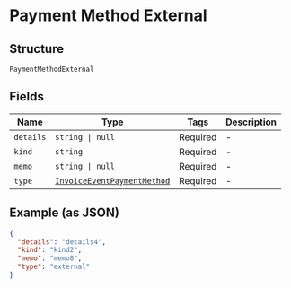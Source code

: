 
# Payment Method External

## Structure

`PaymentMethodExternal`

## Fields

| Name | Type | Tags | Description |
|  --- | --- | --- | --- |
| `details` | `string \| null` | Required | - |
| `kind` | `string` | Required | - |
| `memo` | `string \| null` | Required | - |
| `type` | [`InvoiceEventPaymentMethod`](../../doc/models/invoice-event-payment-method.md) | Required | - |

## Example (as JSON)

```json
{
  "details": "details4",
  "kind": "kind2",
  "memo": "memo8",
  "type": "external"
}
```

